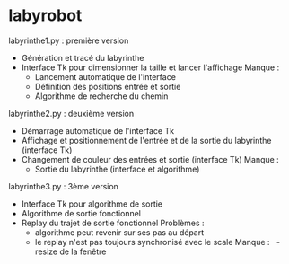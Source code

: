 # labyrobot
labyrinthe1.py : première version
  - Génération et tracé du labyrinthe
  - Interface Tk pour dimensionner la taille et lancer l'affichage
  Manque :
    - Lancement automatique de l'interface
    - Définition des positions entrée et sortie
    - Algorithme de recherche du chemin

labyrinthe2.py : deuxième version
  - Démarrage automatique de l'interface Tk
  - Affichage et positionnement de l'entrée et de la sortie du labyrinthe (interface Tk)
  - Changement de couleur des entrées et sortie (interface Tk)
  Manque :
    - Sortie du labyrinthe (interface et algorithme)

labyrinthe3.py : 3ème version
  - Interface Tk pour algorithme de sortie
  - Algorithme de sortie fonctionnel
  - Replay du trajet de sortie fonctionnel
  Problèmes :
    - algorithme peut revenir sur ses pas au départ
    - le replay n'est pas toujours synchronisé avec le scale
  Manque :
    - resize de la fenêtre
